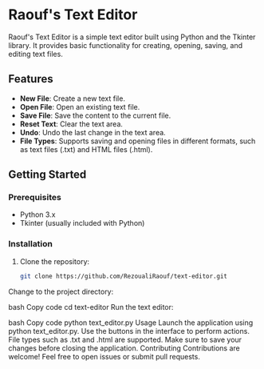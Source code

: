 # Raouf's Text Editor

Raouf's Text Editor is a simple text editor built using Python and the Tkinter library. It provides basic functionality for creating, opening, saving, and editing text files.

## Features

- **New File**: Create a new text file.
- **Open File**: Open an existing text file.
- **Save File**: Save the content to the current file.
- **Reset Text**: Clear the text area.
- **Undo**: Undo the last change in the text area.
- **File Types**: Supports saving and opening files in different formats, such as text files (.txt) and HTML files (.html).

## Getting Started

### Prerequisites

- Python 3.x
- Tkinter (usually included with Python)

### Installation

1. Clone the repository:

   ```bash
   git clone https://github.com/RezoualiRaouf/text-editor.git
Change to the project directory:

bash
Copy code
cd text-editor
Run the text editor:

bash
Copy code
python text_editor.py
Usage
Launch the application using python text_editor.py.
Use the buttons in the interface to perform actions.
File types such as .txt and .html are supported.
Make sure to save your changes before closing the application.
Contributing
Contributions are welcome! Feel free to open issues or submit pull requests.
